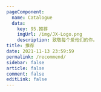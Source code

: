 ```yaml
---
pageComponent: 
  name: Catalogue
  data: 
    key: 95.推荐
    imgUrl: /img/JX-Logo.png
    description: 致敬每个爱他们的你。
title: 推荐
date: 2021-11-13 23:59:59
permalink: /recommend/
sidebar: false
article: false
comment: false
editLink: false
---
```


